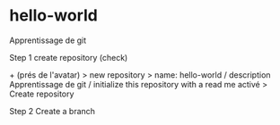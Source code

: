 # hello-world
Apprentissage de git

Step 1 create repository (check)

  \+ (prés de l'avatar) >
  new repository >
	name: hello-world / description Apprentissage de git / initialize this repository with a read me activé >
	Create repository
    
Step 2 Create a branch
